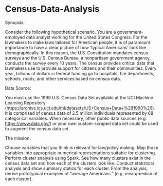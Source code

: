 # Census-Data-Analysis

Synopsis:

Consider the following hypothetical scenario. You are a government-employed data analyst
working for the United States Congress. For the lawmakers to make laws tailored for American
people, it is of paramount importance to have a clear picture of how ‘typical Americans’ look
like demographically. In this reason, the U.S. Constitution mandates census surveys and the U.S.
Census Bureau, a nonpartisan government agency, conducts the survey every 10 years. The
census provides critical data that lawmakers use to provide support for citizens and their
communities. Every year, billions of dollars in federal funding go to hospitals, fire departments,
schools, roads, and other services based on census data.

Data Source:

You must use the 1990 U.S. Census Data Set available at the UCI Machine Learning Repository
(https://archive.ics.uci.edu/ml/datasets/US+Census+Data+%281990%29). It is comprised of
census data of 2.5 million individuals represented by 68 categorical variables. When necessary,
other public data sources (e.g. https://www.data.gov/) or your own custom-scraped data set
could be used to augment the census data set.

The mission:

Choose variables that you think is relevant for law/policy making. Map those variables into
appropriate numerical representations suitable for clustering. Perform cluster analysis using
Spark. See how many clusters exist in the census data set and how each of the clusters look like.
Conduct statistical analysis and show summary statics for each cluster. From the analysis,
derive prototypical examples of “average Americans.” (e.g. mean/median of each cluster).
